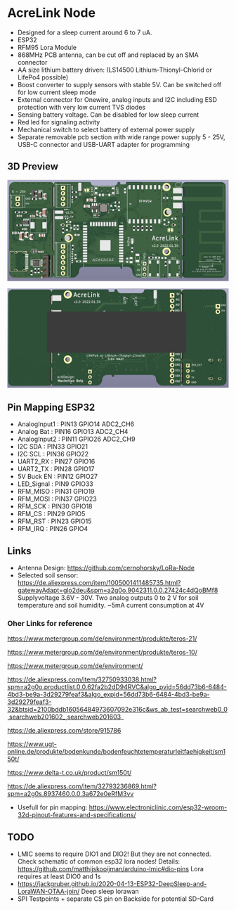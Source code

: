 # AcreLink Node

- Designed for a sleep current around 6 to 7 uA. 
- ESP32
- RFM95 Lora Module
- 868MHz PCB antenna, can be cut off and replaced by an SMA connector
- AA size lithium battery driven: (LS14500 Lithium-Thionyl-Chlorid or LifePo4 possible)
- Boost converter to supply sensors with stable 5V. Can be switched off for low current sleep mode
- External connector for Onewire, analog inputs and I2C including ESD protection with very low current TVS diodes
- Sensing battery voltage. Can be disabled for low sleep current
- Red led for signaling activity
- Mechanical switch to select battery of external power supply 
- Separate removable pcb section with wide range power supply 5 - 25V,  USB-C connector and USB-UART adapter for programming


## 3D Preview 
![3D Preview](media/3d_front.JPG)

![3D Preview](media/3d_back.JPG)


## Pin Mapping ESP32
- AnalogInput1 : PIN13  GPIO14  ADC2_CH6
- Analog Bat   : PIN16  GPIO13  ADC2_CH4 
- AnalogInput2 : PIN11 GPIO26   ADC2_CH9
- I2C SDA	   : PIN33 GPIO21 		
- I2C SCL 	   : PIN36  GPIO22     
- UART2_RX     : PIN27 GPIO16        
- UART2_TX     : PIN28 GPIO17 		 
- 5V Buck EN   : PIN12 GPIO27 		
- LED_Signal   : PIN9 GPIO33
- RFM_MISO     : PIN31  GPIO19 
- RFM_MOSI     : PIN37  GPIO23 
- RFM_SCK      : PIN30  GPIO18
- RFM_CS       : PIN29  GPIO5
- RFM_RST      : PIN23  GPIO15 
- RFM_IRQ      : PIN26  GPIO4 


## Links
- Antenna Design: https://github.com/cernohorsky/LoRa-Node  
- Selected soil sensor: https://de.aliexpress.com/item/1005001411485735.html?gatewayAdapt=glo2deu&spm=a2g0o.9042311.0.0.27424c4dQoBMf8 Supplyvoltage 3.6V - 30V.    Two analog outputs  0 to 2 V  for  soil temperature and soil humidity. ~5mA current consumption at 4V 


### Oher Links for reference
https://www.metergroup.com/de/environment/produkte/teros-21/

https://www.metergroup.com/de/environment/produkte/teros-10/

https://www.metergroup.com/de/environment/

https://de.aliexpress.com/item/32750933038.html?spm=a2g0o.productlist.0.0.62fa2b2dD94RVC&algo_pvid=56dd73b6-6484-4bd3-be9a-3d29279feaf3&algo_expid=56dd73b6-6484-4bd3-be9a-3d29279feaf3-32&btsid=2100bddb16056484973607092e316c&ws_ab_test=searchweb0_0,searchweb201602_,searchweb201603_

https://de.aliexpress.com/store/915786

https://www.ugt-online.de/produkte/bodenkunde/bodenfeuchtetemperaturleitfaehigkeit/sm150t/

https://www.delta-t.co.uk/product/sm150t/

https://de.aliexpress.com/item/32793236869.html?spm=a2g0s.8937460.0.0.3a672e0eRfM3vv

- Usefull for pin mapping: https://www.electroniclinic.com/esp32-wroom-32d-pinout-features-and-specifications/ 

## TODO
- LMIC seems to require DIO1 and DIO2!  But they are not connected.   Check schematic of common esp32 lora nodes!  Details: https://github.com/matthijskooijman/arduino-lmic#dio-pins  Lora requires at least DIO0 and 1s
- https://jackgruber.github.io/2020-04-13-ESP32-DeepSleep-and-LoraWAN-OTAA-join/  Deep sleep lorawan
- SPI Testpoints + separate CS pin on Backside for potential SD-Card 